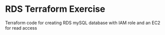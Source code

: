 # RDS Terraform Exercise
Terraform code for creating RDS mySQL database with IAM role and an EC2 for read access
